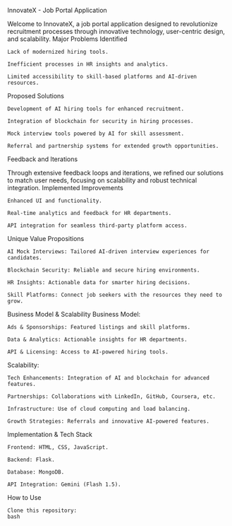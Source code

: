 InnovateX - Job Portal Application

Welcome to InnovateX, a job portal application designed to revolutionize recruitment processes through innovative technology, user-centric design, and scalability.
Major Problems Identified

    Lack of modernized hiring tools.

    Inefficient processes in HR insights and analytics.

    Limited accessibility to skill-based platforms and AI-driven resources.

Proposed Solutions

    Development of AI hiring tools for enhanced recruitment.

    Integration of blockchain for security in hiring processes.

    Mock interview tools powered by AI for skill assessment.

    Referral and partnership systems for extended growth opportunities.

Feedback and Iterations

Through extensive feedback loops and iterations, we refined our solutions to match user needs, focusing on scalability and robust technical integration.
Implemented Improvements

    Enhanced UI and functionality.

    Real-time analytics and feedback for HR departments.

    API integration for seamless third-party platform access.

Unique Value Propositions

    AI Mock Interviews: Tailored AI-driven interview experiences for candidates.

    Blockchain Security: Reliable and secure hiring environments.

    HR Insights: Actionable data for smarter hiring decisions.

    Skill Platforms: Connect job seekers with the resources they need to grow.

Business Model & Scalability
Business Model:

    Ads & Sponsorships: Featured listings and skill platforms.

    Data & Analytics: Actionable insights for HR departments.

    API & Licensing: Access to AI-powered hiring tools.

Scalability:

    Tech Enhancements: Integration of AI and blockchain for advanced features.

    Partnerships: Collaborations with LinkedIn, GitHub, Coursera, etc.

    Infrastructure: Use of cloud computing and load balancing.

    Growth Strategies: Referrals and innovative AI-powered features.

Implementation & Tech Stack

    Frontend: HTML, CSS, JavaScript.

    Backend: Flask.

    Database: MongoDB.

    API Integration: Gemini (Flash 1.5).

How to Use

    Clone this repository:
    bash
